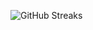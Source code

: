![GitHub Streaks](https://github-streaks-mqc9.onrender.com/streak/happilli/image?theme=midnight&cache_bust=1743449086&lang=ja)
